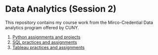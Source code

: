 # Data Analytics (Session 2)

This repository contains my course work from the Mirco-Credential Data analytics program offered by CUNY.

1. [Python assignments and projects](https://github.com/XiaonaZhou/data_analytics_2/tree/main/Python) 
2. [SQL practices and assignments](https://github.com/XiaonaZhou/data_analytics_2/tree/main/SQL)
3. [Tableau practices and assignments](https://github.com/XiaonaZhou/data_analytics_2/tree/main/Tableau)
